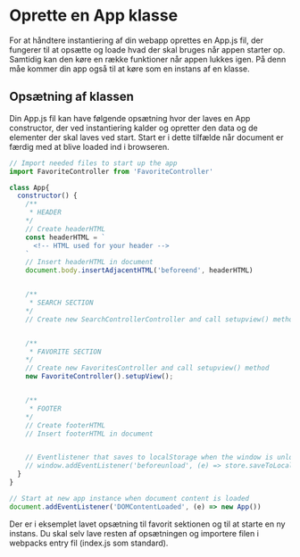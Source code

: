 # Oprette en App klasse
For at håndtere instantiering af din webapp oprettes en App.js fil, der fungerer til at opsætte og loade hvad der skal bruges når appen starter op. Samtidig kan den køre en række funktioner når appen lukkes igen. På denn måe kommer din app også til at køre som en instans af en klasse.

## Opsætning af klassen
Din App.js fil kan have følgende opsætning hvor der laves en App constructor, der ved instantiering kalder og opretter den data og de elementer der skal laves ved start. Start er i dette tilfælde når document er færdig med at blive loaded ind i browseren.

```javascript
// Import needed files to start up the app
import FavoriteController from 'FavoriteController'

class App{
  constructor() {
    /** 
     * HEADER
    */
    // Create headerHTML
    const headerHTML = `
      <!-- HTML used for your header -->
    `
    // Insert headerHTML in document
    document.body.insertAdjacentHTML('beforeend', headerHTML)


    /** 
     * SEARCH SECTION
    */
    // Create new SearchControllerController and call setupview() method


    /** 
     * FAVORITE SECTION
    */
    // Create new FavoritesController and call setupview() method
    new FavoriteController().setupView();


    /**
     * FOOTER
    */
    // Create footerHTML
    // Insert footerHTML in document


    // Eventlistener that saves to localStorage when the window is unloaded.
    // window.addEventListener('beforeunload', (e) => store.saveToLocalStorage())
  }
}

// Start at new app instance when document content is loaded
document.addEventListener('DOMContentLoaded', (e) => new App())
```

Der er i eksemplet lavet opsætning til favorit sektionen og til at starte en ny instans. Du skal selv lave resten af opsætningen og importere filen i webpacks entry fil (index.js som standard). 